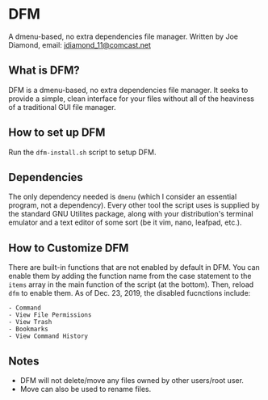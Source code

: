 # DFM
A dmenu-based, no extra dependencies file manager.
Written by Joe Diamond, email: jdiamond_11@comcast.net

## What is DFM?
DFM is a dmenu-based, no extra dependencies file manager. It seeks to provide a simple, clean interface for your files without all of the heaviness of a traditional GUI file manager.

## How to set up DFM
Run the `dfm-install.sh` script to setup DFM.

## Dependencies
The only dependency needed is `dmenu` (which I consider an essential program, not a dependency).
Every other tool the script uses is supplied by the standard GNU Utilites package, along with your distribution's terminal emulator and a text editor of some sort (be it vim, nano, leafpad, etc.).

## How to Customize DFM
There are built-in functions that are not enabled by default in DFM. You can enable them by adding the function name from the case statement to the `items` array in the main function of the script (at the bottom). Then, reload `dfm` to enable them.
As of Dec. 23, 2019, the disabled fucnctions include:
```
- Command
- View File Permissions
- View Trash
- Bookmarks
- View Command History
```

## Notes
- DFM will not delete/move any files owned by other users/root user.
- Move can also be used to rename files.
